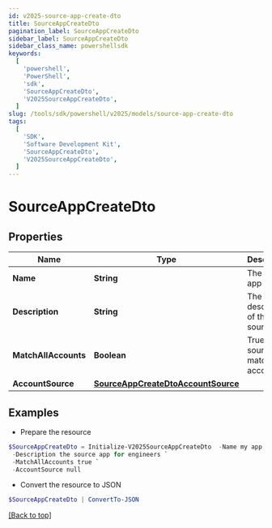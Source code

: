 ```yaml
---
id: v2025-source-app-create-dto
title: SourceAppCreateDto
pagination_label: SourceAppCreateDto
sidebar_label: SourceAppCreateDto
sidebar_class_name: powershellsdk
keywords:
  [
    'powershell',
    'PowerShell',
    'sdk',
    'SourceAppCreateDto',
    'V2025SourceAppCreateDto',
  ]
slug: /tools/sdk/powershell/v2025/models/source-app-create-dto
tags:
  [
    'SDK',
    'Software Development Kit',
    'SourceAppCreateDto',
    'V2025SourceAppCreateDto',
  ]
---
```


# SourceAppCreateDto

## Properties

| Name | Type | Description | Notes |
| --- | --- | --- | --- |
| **Name** | **String** | The source app name | [required] |
| **Description** | **String** | The description of the source app | [required] |
| **MatchAllAccounts** | **Boolean** | True if the source app match all accounts | [optional] [default to $false] |
| **AccountSource** | [**SourceAppCreateDtoAccountSource**](source-app-create-dto-account-source) |  | [required] |

## Examples

- Prepare the resource

```powershell
$SourceAppCreateDto = Initialize-V2025SourceAppCreateDto  -Name my app `
 -Description the source app for engineers `
 -MatchAllAccounts true `
 -AccountSource null
```

- Convert the resource to JSON

```powershell
$SourceAppCreateDto | ConvertTo-JSON
```

[[Back to top]](#)
